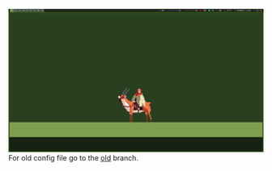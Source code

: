 ![](home.png)
For old config file go to the [old](https://github.com/cocatrip/dotfiles/tree/old) branch.
